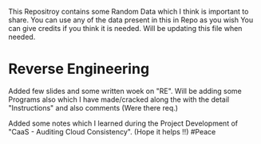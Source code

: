 This Repositroy contains some Random Data which I think is important to share.
You can use any of the data present in this in Repo as you wish
You can give credits if you think it is needed.
Will be updating this file when needed.



# Reverse Engineering
Added few slides and some written woek on "RE".
Will be adding some Programs also which I have made/cracked along the with the detail "Instructions" and also comments (Were there req.)

Added some notes which I learned during the Project Development of "CaaS - Auditing Cloud Consistency". (Hope it helps !!)
#Peace 
